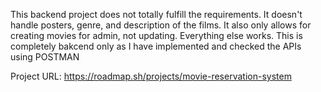 This backend project does not totally fulfill the requirements. It doesn't handle posters, genre, and description of the films. It also only allows for creating movies for admin, not updating. Everything else works. This is completely bakcend only 
as I have implemented and checked the APIs using POSTMAN



Project URL: https://roadmap.sh/projects/movie-reservation-system
